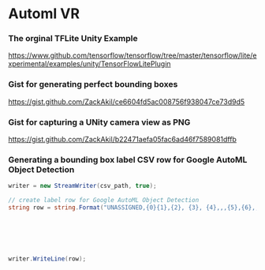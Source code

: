 # Automl VR

### The orginal TFLite Unity Example
https://www.github.com/tensorflow/tensorflow/tree/master/tensorflow/lite/experimental/examples/unity/TensorFlowLitePlugin

### Gist for generating perfect bounding boxes
https://gist.github.com/ZackAkil/ce6604fd5ac008756f938047ce73d9d5

### Gist for capturing a UNity camera view as PNG
https://gist.github.com/ZackAkil/b22471aefa05fac6ad46f7589081dffb

### Generating a bounding box label CSV row for Google AutoML Object Detection
```csharp
writer = new StreamWriter(csv_path, true);

// create label row for Google AutoML Object Detection
string row = string.Format("UNASSIGNED,{0}{1},{2}, {3}, {4},,,{5},{6},,", "BUCKET_LOCATION",
                                                                               file_name,
                                                                               label_name,
                                                                               x_relative_min,
                                                                               y_relative_min,
                                                                               x_relative_max,
                                                                               y_relative_max);
writer.WriteLine(row);
```
